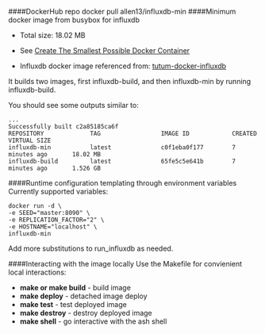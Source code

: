 ####DockerHub repo
	docker pull allen13/influxdb-min
####Minimum docker image from busybox for influxdb
* Total size: 18.02 MB

* See [Create The Smallest Possible Docker Container](http://blog.xebia.com/2014/07/04/create-the-smallest-possible-docker-container/)
* Influxdb docker image referenced from: [tutum-docker-influxdb](https://github.com/tutumcloud/tutum-docker-influxdb)

It builds two images, first influxdb-build, and then influxdb-min by running influxdb-build.

You should see some outputs similar to:

    ...
    Successfully built c2a85185ca6f
    REPOSITORY             TAG                 IMAGE ID            CREATED             VIRTUAL SIZE
    influxdb-min           latest              c0f1eba0f177        7 minutes ago       18.02 MB
    influxdb-build         latest              65fe5c5e641b        7 minutes ago       1.526 GB



####Runtime configuration templating through environment variables
Currently supported variables:

	docker run -d \
	-e SEED="master:8090" \
	-e REPLICATION_FACTOR="2" \
	-e HOSTNAME="localhost" \
	influxdb-min
	
Add more substitutions to run_influxdb as needed.

####Interacting with the image locally
Use the Makefile for convienient local interactions:
 - **make or make build** - build image
 - **make deploy** - detached image deploy
 - **make test** - test deployed image
 - **make destroy** - destroy deployed image
 - **make shell** - go interactive with the ash shell
